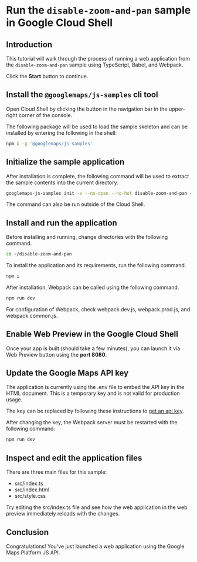 # Run the `disable-zoom-and-pan` sample in Google Cloud Shell

<walkthrough-tutorial-duration duration="10"/>

## Introduction

This tutorial will walk through the process of running a web application from
the `disable-zoom-and-pan` sample using TypeScript, Babel, and Webpack.

Click the **Start** button to continue.

## Install the `@googlemaps/js-samples` cli tool

Open Cloud Shell by clicking the
<walkthrough-cloud-shell-icon></walkthrough-cloud-shell-icon> button in the
navigation bar in the upper-right corner of the console.

The following package will be used to load the sample skeleton and can be
installed by entering the following in the shell:

```bash
npm i -g '@googlemaps/js-samples'
```

## Initialize the sample application

After installation is complete, the following command will be used to extract
the sample contents into the current directory.

```bash
googlemaps-js-samples init -v --no-open --no-hot disable-zoom-and-pan ~/disable-zoom-and-pan
```

The command can also be run outside of the Cloud Shell.

## Install and run the application

Before installing and running, change directories with the following command.

```bash
cd ~/disable-zoom-and-pan
```

To install the application and its requirements, run the following command.

```bash
npm i
```

After installation, Webpack can be called using the following command.

```bash
npm run dev
```

For configuration of Webpack, check
<walkthrough-editor-open-file filePath="~/disable-zoom-and-pan/webpack.dev.js">webpack.dev.js</walkthrough-editor-open-file>,
<walkthrough-editor-open-file filePath="~/disable-zoom-and-pan/webpack.prod.js">webpack.prod.js</walkthrough-editor-open-file>,
and
<walkthrough-editor-open-file filePath="~/disable-zoom-and-pan/webpack.common.js">webpack.common.js</walkthrough-editor-open-file>.

## Enable Web Preview in the Google Cloud Shell

Once your app is built (should take a few minutes), you can launch it via
<walkthrough-spotlight-pointer target="cloudshell" spotlightId="devshell-web-preview-button">Web
Preview button</walkthrough-spotlight-pointer> using the **port 8080**.

## Update the Google Maps API key

The application is currently using the
<walkthrough-editor-open-file filePath="~/disable-zoom-and-pan/.env">.env</walkthrough-editor-open-file>
file to embed the API key in the HTML document. This is a temporary key and is
not valid for production usage.

The key can be replaced by following these instructions to
[get an api key](https://developers.google.com/maps/documentation/javascript/get-api-key).

After changing the key, the Webpack server must be restarted with the following
command:

```bash
npm run dev
```

## Inspect and edit the application files

There are three main files for this sample:

*   <walkthrough-editor-open-file filePath="~/disable-zoom-and-pan/src/index.ts">src/index.ts</walkthrough-editor-open-file>
*   <walkthrough-editor-open-file filePath="~/disable-zoom-and-pan/src/index.html">src/index.html</walkthrough-editor-open-file>
*   <walkthrough-editor-open-file filePath="~/disable-zoom-and-pan/src/style.css">src/style.css</walkthrough-editor-open-file>

Try editing the <walkthrough-editor-open-file filePath="~/disable-zoom-and-pan/src/index.ts">src/index.ts</walkthrough-editor-open-file> file and see how the web application in the web preview immediately reloads with the changes.

## Conclusion

<walkthrough-conclusion-trophy></walkthrough-conclusion-trophy>

Congratulations! You've just launched a web application using the Google Maps
Platform JS API.
